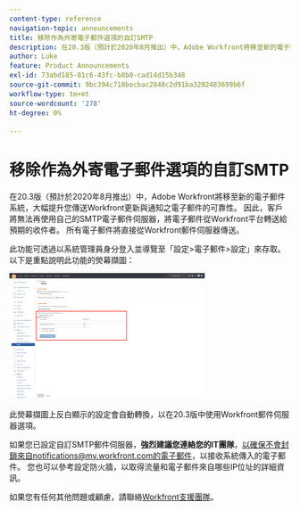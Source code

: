 ```yaml
---
content-type: reference
navigation-topic: announcements
title: 移除作為外寄電子郵件選項的自訂SMTP
description: 在20.3版（預計於2020年8月推出）中，Adobe Workfront將移至新的電子郵件系統，大幅提升您傳送Workfront更新與通知之電子郵件的可靠性。 因此，客戶將無法再使用自己的SMTP電子郵件伺服器，將電子郵件從Workfront平台轉送給預期的收件者。 所有電子郵件將直接從Workfront郵件伺服器傳送。
author: Luke
feature: Product Announcements
exl-id: 73abd185-81c6-43fc-b8b0-cad14d15b348
source-git-commit: 9bc394c718becbac2848c2d91ba3202483699b6f
workflow-type: tm+mt
source-wordcount: '278'
ht-degree: 0%

---
```


# 移除作為外寄電子郵件選項的自訂SMTP

在20.3版（預計於2020年8月推出）中，Adobe Workfront將移至新的電子郵件系統，大幅提升您傳送Workfront更新與通知之電子郵件的可靠性。 因此，客戶將無法再使用自己的SMTP電子郵件伺服器，將電子郵件從Workfront平台轉送給預期的收件者。 所有電子郵件將直接從Workfront郵件伺服器傳送。

此功能可透過以系統管理員身分登入並導覽至「設定>電子郵件>設定」來存取。 以下是重點說明此功能的熒幕擷圖：

![](assets/email-server-settings-350x226.png)

此熒幕擷圖上反白顯示的設定會自動轉換，以在20.3版中使用Workfront郵件伺服器選項。

如果您已設定自訂SMTP郵件伺服器，**強烈建議您連絡您的IT團隊**，以確保不會封鎖來自notifications@my.workfront.com的電子郵件，以接收系統傳入的電子郵件。 您也可以參考設定防火牆，以取得流量和電子郵件來自哪些IP位址的詳細資訊。

如果您有任何其他問題或顧慮，請聯絡[Workfront支援團隊](https://one.workfront.com/s/support?language=en_US)。
